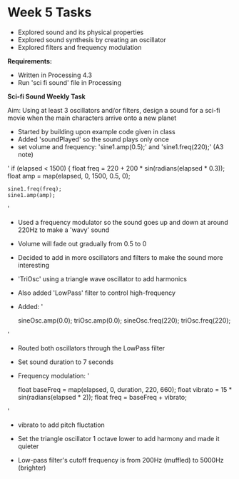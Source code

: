 # Week 5 Tasks

- Explored sound and its physical properties
- Explored sound synthesis by creating an oscillator
- Explored filters and frequency modulation 


**Requirements:**

- Written in Processing 4.3
- Run 'sci fi sound' file in Processing


**Sci-fi Sound Weekly Task**

Aim: Using at least 3 oscillators and/or filters, design a sound for a sci-fi movie when the main characters arrive onto a new planet


- Started by building upon example code given in class
- Added 'soundPlayed' so the sound plays only once
- set volume and frequency: 'sine1.amp(0.5);' and 'sine1.freq(220);'  (A3 note)

'
    if (elapsed < 1500) {
    float freq = 220 + 200 * sin(radians(elapsed * 0.3));
    float amp = map(elapsed, 0, 1500, 0.5, 0);
    
    sine1.freq(freq);
    sine1.amp(amp);
'
- Used a frequency modulator so the sound goes up and down at around 220Hz to make a 'wavy' sound 
- Volume will fade out gradually from 0.5 to 0
- Decided to add in more oscillators and filters to make the sound more interesting 
- 'TriOsc' using a triangle wave oscillator to add harmonics
- Also added 'LowPass' filter to control high-frequency

- Added: '

  sineOsc.amp(0.0);
  triOsc.amp(0.0);
  sineOsc.freq(220);
  triOsc.freq(220);

'
- Routed both oscillators through the LowPass filter
- Set sound duration to 7 seconds

- Frequency modulation: '

    float baseFreq = map(elapsed, 0, duration, 220, 660);
    float vibrato = 15 * sin(radians(elapsed * 2));
    float freq = baseFreq + vibrato;
    
'
- vibrato to add pitch fluctation
- Set the triangle oscillator 1 octave lower to add harmony and made it quieter 

- Low-pass filter's cutoff frequency is from 200Hz (muffled) to 5000Hz (brighter)

